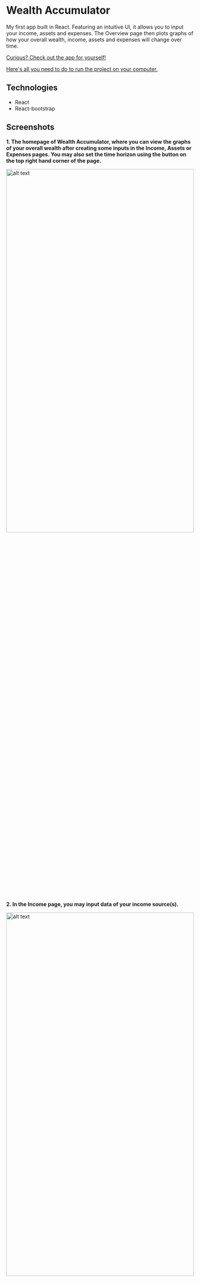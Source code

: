 # Wealth Accumulator
My first app built in React. Featuring an intuitive UI, it allows you to input your income, assets and expenses. The Overview page then plots graphs of how your overall wealth, income, assets and expenses will change over time. 

[Curious? Check out the app for yourself!](https://gandh99.github.io/Wealth-Accumulator/)

[Here's all you need to do to run the project on your computer.](#runProject)

## Technologies
- React
- React-bootstrap

## Screenshots
**1. The homepage of Wealth Accumulator, where you can view the graphs of your overall wealth after creating some inputs in the Income, Assets or Expenses pages. You may also set the time horizon using the button on the top right hand corner of the page.**

<img src="https://github.com/gandh99/Wealth-Accumulator/blob/master/screenshots/homepage.png" alt="alt text" width="100%" height="50%">


**2. In the Income page, you may input data of your income source(s).**

<img src="https://github.com/gandh99/Wealth-Accumulator/blob/master/screenshots/add_income_modal.png" alt="alt text" width="100%" height="50%">


**3. The income data you input is reflected in the cards in the Income page.**

<img src="https://github.com/gandh99/Wealth-Accumulator/blob/master/screenshots/income_page.png" alt="alt text" width="100%" height="50%">


**4. In the Assets page, you may input data of your asset(s).**

<img src="https://github.com/gandh99/Wealth-Accumulator/blob/master/screenshots/add_asset_modal.png" alt="alt text" width="100%" height="50%">


**5. The asset data you input is reflected in the cards in the Asset page.**

<img src="https://github.com/gandh99/Wealth-Accumulator/blob/master/screenshots/asset_page.png" alt="alt text" width="100%" height="50%">


**6. In the Expenses page, you may input data of your expenses.**

<img src="https://github.com/gandh99/Wealth-Accumulator/blob/master/screenshots/add_expense_modal.png" alt="alt text" width="100%" height="50%">


**7. The expenses data you input is reflected in the cards in the Expenses page.**

<img src="https://github.com/gandh99/Wealth-Accumulator/blob/master/screenshots/expenses_page.png" alt="alt text" width="100%" height="50%">


**8.Back on the Overview page, the changes in your Overall Wealth, Income, Assets and Expenses are reflected in the graphs.**

<img src="https://github.com/gandh99/Wealth-Accumulator/blob/master/screenshots/overall_wealth_chart.png" alt="alt text" width="100%" height="50%">
<img src="https://github.com/gandh99/Wealth-Accumulator/blob/master/screenshots/income_chart.png" alt="alt text" width="100%" height="50%">
<img src="https://github.com/gandh99/Wealth-Accumulator/blob/master/screenshots/assets_chart.png" alt="alt text" width="100%" height="50%">
<img src="https://github.com/gandh99/Wealth-Accumulator/blob/master/screenshots/expenses_chart.png" alt="alt text" width="100%" height="50%">


## How to View This Project<a name="runProject"></a>

In the project directory, you can run:

### `npm start`

Runs the app in the development mode.<br />
Open [http://localhost:3000](http://localhost:3000) to view it in the browser.

The page will reload if you make edits.<br />
You will also see any lint errors in the console.

### `npm test`

Launches the test runner in the interactive watch mode.<br />
See the section about [running tests](https://facebook.github.io/create-react-app/docs/running-tests) for more information.

### `npm run build`

Builds the app for production to the `build` folder.<br />
It correctly bundles React in production mode and optimizes the build for the best performance.

The build is minified and the filenames include the hashes.<br />
Your app is ready to be deployed!

See the section about [deployment](https://facebook.github.io/create-react-app/docs/deployment) for more information.

### `npm run eject`

